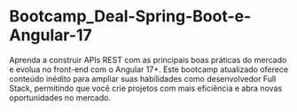 # Bootcamp_Deal-Spring-Boot-e-Angular-17
Aprenda a construir APIs REST com as principais boas práticas do mercado e evolua no front-end com o Angular 17+. Este bootcamp atualizado oferece conteúdo inédito para ampliar suas habilidades como desenvolvedor Full Stack, permitindo que você crie projetos com mais eficiência e abra novas oportunidades no mercado.
